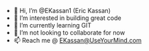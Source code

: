 - 👋 Hi, I’m @EKassan1 (Eric Kassan)
- 👀 I’m interested in building great code
- 🌱 I’m currently learning GIT
- 💞️ I’m not looking to collaborate for now
- 📫 Reach me @ EKassan@UseYourMind.com

<!---
EKassan1/EKassan1 is a ✨ special ✨ repository because its `README.md` (this file) appears on your GitHub profile.
You can click the Preview link to take a look at your changes.
--->

